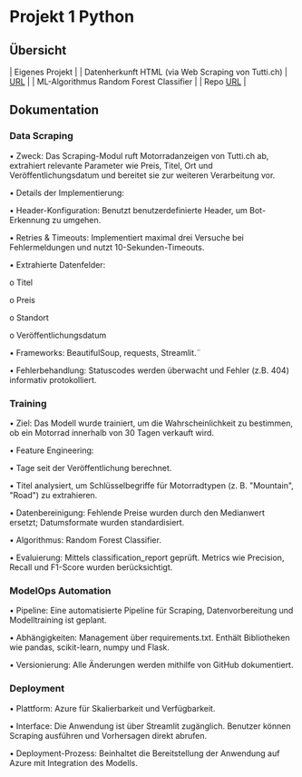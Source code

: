 # Projekt 1 Python

## Übersicht


| Eigenes Projekt |
| Datenherkunft HTML (via Web Scraping von Tutti.ch) | [URL](https://www.tutti.ch/de/q/motorraeder/Ak8CrbW90b3JjeWNsZXOUwMDAwA?sorting=newest&page=2) |
| ML-Algorithmus Random Forest Classifier |
| Repo [URL](https://github.com/gsparty/projekt1-bike-scraper) |

## Dokumentation

### Data Scraping

•  Zweck: Das Scraping-Modul ruft Motorradanzeigen von Tutti.ch ab, extrahiert relevante Parameter wie Preis, Titel, Ort und Veröffentlichungsdatum und bereitet sie zur weiteren Verarbeitung vor.


•  Details der Implementierung:


•	Header-Konfiguration: Benutzt benutzerdefinierte Header, um Bot-Erkennung zu umgehen.


•	Retries & Timeouts: Implementiert maximal drei Versuche bei Fehlermeldungen und nutzt 10-Sekunden-Timeouts.


•	Extrahierte Datenfelder:


o	Titel

o	Preis

o	Standort

o	Veröffentlichungsdatum


•  Frameworks: BeautifulSoup, requests, Streamlit.¨



•  Fehlerbehandlung: Statuscodes werden überwacht und Fehler (z.B. 404) informativ protokolliert.


### Training

•  Ziel: Das Modell wurde trainiert, um die Wahrscheinlichkeit zu bestimmen, ob ein Motorrad innerhalb von 30 Tagen verkauft wird.


•  Feature Engineering:


•	Tage seit der Veröffentlichung berechnet.


•	Titel analysiert, um Schlüsselbegriffe für Motorradtypen (z. B. "Mountain", "Road") zu extrahieren.


•  Datenbereinigung: Fehlende Preise wurden durch den Medianwert ersetzt; Datumsformate wurden standardisiert.


•  Algorithmus: Random Forest Classifier.


•  Evaluierung: Mittels classification_report geprüft. Metrics wie Precision, Recall und F1-Score wurden berücksichtigt.



### ModelOps Automation

•  Pipeline: Eine automatisierte Pipeline für Scraping, Datenvorbereitung und Modelltraining ist geplant.


•  Abhängigkeiten: Management über requirements.txt. Enthält Bibliotheken wie pandas, scikit-learn, numpy und Flask.


•  Versionierung: Alle Änderungen werden mithilfe von GitHub dokumentiert.


### Deployment

•  Plattform: Azure für Skalierbarkeit und Verfügbarkeit.


•  Interface: Die Anwendung ist über Streamlit zugänglich. Benutzer können Scraping ausführen und Vorhersagen direkt abrufen.


•  Deployment-Prozess: Beinhaltet die Bereitstellung der Anwendung auf Azure mit Integration des Modells.


